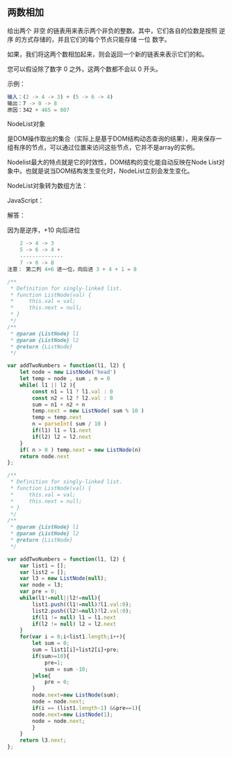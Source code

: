 ## 两数相加

给出两个 非空 的链表用来表示两个非负的整数。其中，它们各自的位数是按照 逆序 的方式存储的，并且它们的每个节点只能存储 一位 数字。

如果，我们将这两个数相加起来，则会返回一个新的链表来表示它们的和。

您可以假设除了数字 0 之外，这两个数都不会以 0 开头。

示例：

```js
输入：(2 -> 4 -> 3) + (5 -> 6 -> 4)
输出：7 -> 0 -> 8
原因：342 + 465 = 807
```

NodeList对象

是DOM操作取出的集合（实际上是基于DOM结构动态查询的结果），用来保存一组有序的节点，可以通过位置来访问这些节点，它并不是array的实例。

Nodelist最大的特点就是它的时效性，DOM结构的变化能自动反映在Node List对象中。也就是说当DOM结构发生变化时，NodeList立刻会发生变化。

NodeList对象转为数组方法：

JavaScript：

解答：

因为是逆序，+10 向后进位
```js
    2 -> 4 -> 3 
    5 -> 6 -> 4 +
    --------------
    7 -> 0 -> 8
注意： 第二列 4+6 进一位，向后进 3 + 4 + 1 = 8
```

```js
/**
 * Definition for singly-linked list.
 * function ListNode(val) {
 *     this.val = val;
 *     this.next = null;
 * }
 */
/**
 * @param {ListNode} l1
 * @param {ListNode} l2
 * @return {ListNode}
 */

var addTwoNumbers = function(l1, l2) {
    let node = new ListNode('head')
    let temp = node , sum , n = 0
    while( l1 || l2 ){
        const n1 = l1 ? l1.val : 0
        const n2 = l2 ? l2.val : 0
        sum = n1 + n2 + n
        temp.next = new ListNode( sum % 10 )
        temp = temp.next
        n = parseInt( sum / 10 )
        if(l1) l1 = l1.next
        if(l2) l2 = l2.next
    }
    if( n > 0 ) temp.next = new ListNode(n)
    return node.next
};
```

```js
/**
 * Definition for singly-linked list.
 * function ListNode(val) {
 *     this.val = val;
 *     this.next = null;
 * }
 */
/**
 * @param {ListNode} l1
 * @param {ListNode} l2
 * @return {ListNode}
 */

var addTwoNumbers = function(l1, l2) {
    var list1 = [];
    var list2 = [];
    var l3 = new ListNode(null);
    var node = l3;
    var pre = 0;
    while(l1!=null||l2!=null){
        list1.push((l1!=null)?l1.val:0);
        list2.push((l2!=null)?l2.val:0);
        if(l1 != null) l1 = l1.next
        if(l2 != null) l2 = l2.next
    }
    for(var i = 0;i<list1.length;i++){
        let sum = 0;
        sum = list1[i]+list2[i]+pre;
        if(sum>=10){
            pre=1;
            sum = sum -10;
        }else{
            pre = 0;
        }
        node.next=new ListNode(sum);
        node = node.next;
        if(i == (list1.length-1) &&pre==1){
        node.next=new ListNode(1);
        node = node.next;
        }
    }
    return l3.next;
};
```